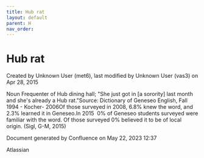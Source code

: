 ```yaml
---
title: Hub rat
layout: default
parent: H
nav_order:
---
```


# Hub rat

Created by  Unknown User (met6), last modified by  Unknown User (vas3) on Apr 28, 2015

Noun Frequenter of Hub dining hall; &quot;She just got in [a sorority] last month and she's already a Hub rat.&quot;Source: Dictionary of Geneseo English, Fall 1994 - Kocher- 2006Of those surveyed in 2008, 6.8% knew the word, and 2.3% learned it in Geneseo.In 2015  0% of Geneseo students surveyed were familiar with the word. Of those surveyed 0% believed it to be of local origin. (Sigl, G-M, 2015)

Document generated by Confluence on May 22, 2023 12:37

Atlassian
